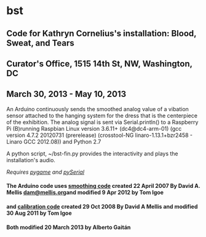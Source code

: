 # bst
## Code for Kathryn Cornelius's installation: Blood, Sweat, and Tears
## Curator's Office, 1515 14th St, NW, Washington, DC
## March 30, 2013 - May 10, 2013

An Arduino continuously sends the smoothed analog value of a vibation sensor attached to the hanging system for the dress that is the centerpiece of the exhibition. The analog signal is sent via Serial.println() to a Raspberry Pi (B)running Raspbian Linux version 3.6.11+ (dc4@dc4-arm-01) (gcc version 4.7.2 20120731 (prerelease) (crosstool-NG linaro-1.13.1+bzr2458 - Linaro GCC 2012.08)) and Python 2.7

A python script, ~/bst-fin.py provides the interactivity and plays the installation's audio.

_Requires [pygame](http://www.pygame.org/news.html) and [pySerial](http://pyserial.sourceforge.net/pyserial.html)_

#### The Arduino code uses [smoothing code](http://www.arduino.cc/en/Tutorial/Smoothing) created 22 April 2007 By David A. Mellis <dam@mellis.org>and modified 9 Apr 2012 by Tom Igoe
#### and [calibration code](http://arduino.cc/en/Tutorial/Calibration) created 29 Oct 2008 By David A Mellis and modified 30 Aug 2011 by Tom Igoe
#### Both modified 20 March 2013 by Alberto Gaitán

